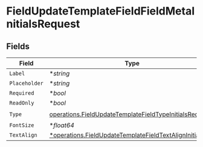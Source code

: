 # FieldUpdateTemplateFieldFieldMetaInitialsRequest


## Fields

| Field                                                                                                                              | Type                                                                                                                               | Required                                                                                                                           | Description                                                                                                                        |
| ---------------------------------------------------------------------------------------------------------------------------------- | ---------------------------------------------------------------------------------------------------------------------------------- | ---------------------------------------------------------------------------------------------------------------------------------- | ---------------------------------------------------------------------------------------------------------------------------------- |
| `Label`                                                                                                                            | **string*                                                                                                                          | :heavy_minus_sign:                                                                                                                 | N/A                                                                                                                                |
| `Placeholder`                                                                                                                      | **string*                                                                                                                          | :heavy_minus_sign:                                                                                                                 | N/A                                                                                                                                |
| `Required`                                                                                                                         | **bool*                                                                                                                            | :heavy_minus_sign:                                                                                                                 | N/A                                                                                                                                |
| `ReadOnly`                                                                                                                         | **bool*                                                                                                                            | :heavy_minus_sign:                                                                                                                 | N/A                                                                                                                                |
| `Type`                                                                                                                             | [operations.FieldUpdateTemplateFieldTypeInitialsRequest2](../../models/operations/fieldupdatetemplatefieldtypeinitialsrequest2.md) | :heavy_check_mark:                                                                                                                 | N/A                                                                                                                                |
| `FontSize`                                                                                                                         | **float64*                                                                                                                         | :heavy_minus_sign:                                                                                                                 | N/A                                                                                                                                |
| `TextAlign`                                                                                                                        | [*operations.FieldUpdateTemplateFieldTextAlignInitials](../../models/operations/fieldupdatetemplatefieldtextaligninitials.md)      | :heavy_minus_sign:                                                                                                                 | N/A                                                                                                                                |
